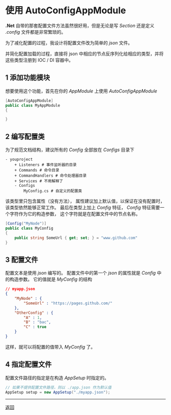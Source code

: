 # 使用 AutoConfigAppModule

**.Net** 自带的那套配置文件方法虽然很好用，但是无论是写 *Section* 还是定义 *.config* 文件都是非常繁琐的。

为了减化配置的过程，我设计将配置文件改为简单的 *json* 文件。

并简化配置加载的过程，直接将 json 中相应的节点反序列化给相应的类型，并将这些类型注册到 IOC / DI 容器中。

## 1 添加功能模块

想要使用这个功能，首先在你的 *AppModule* 上使用 *AutoConfigAppModule*

```csharp
[AutoConfigAppModule]
public class MyAppModule
{

}
```

## 2 编写配置类

为了规范文档结构，建议所有的 *Config* 全部放在 *Configs* 目录下
```shell
- youproject
    + Listeners # 事件监听器的目录
    + Commands # 命令目录 
    + CommandHandlers # 命令处理器目录
    + Services # 不用解释了
    - Configs
        MyConfig.cs # 自定义的配置类
```

该类型里只包含属性（没有方法），
属性建议加上默认值，以保证在没有配置时，该类型依然能够正常工作。
最后在类型上加上 *Config* 特征，
*Config* 特征需要一个字符作为它的构造参数，
这个字符就是在配置文件中的节点名称。

```csharp
[Config("MyNode")]
public class MyConfig
{
    public string SomeUrl { get; set; } = "www.github.com"
}
```

## 3 配置文件
配置文本是使用 *json* 编写的。
配置文件中的第一个 *json* 的属性就是 *Config* 中的构造参数。
它的值就是 *MyConfig* 的结构

```json
// myapp.json
{
    "MyNode" : {
        "SomeUrl" : "https://pages.github.com/"
    },
    "OtherConfig" : {
        "A" : 1,
        "B" : "bac",
        "C" : true
    }
}
```

这样，就可以将配置的值带入 *MyConfig* 了。

## 4 指定配置文件

配置文件路径的指定是在构造 *AppSetup* 时指定的。

```csharp
// 如果不提供配置文件路径，则以 ./app.json 作为默认值
AppSetup setup = new AppSetup("./myapp.json");
```

---

[返回](../readme.md)